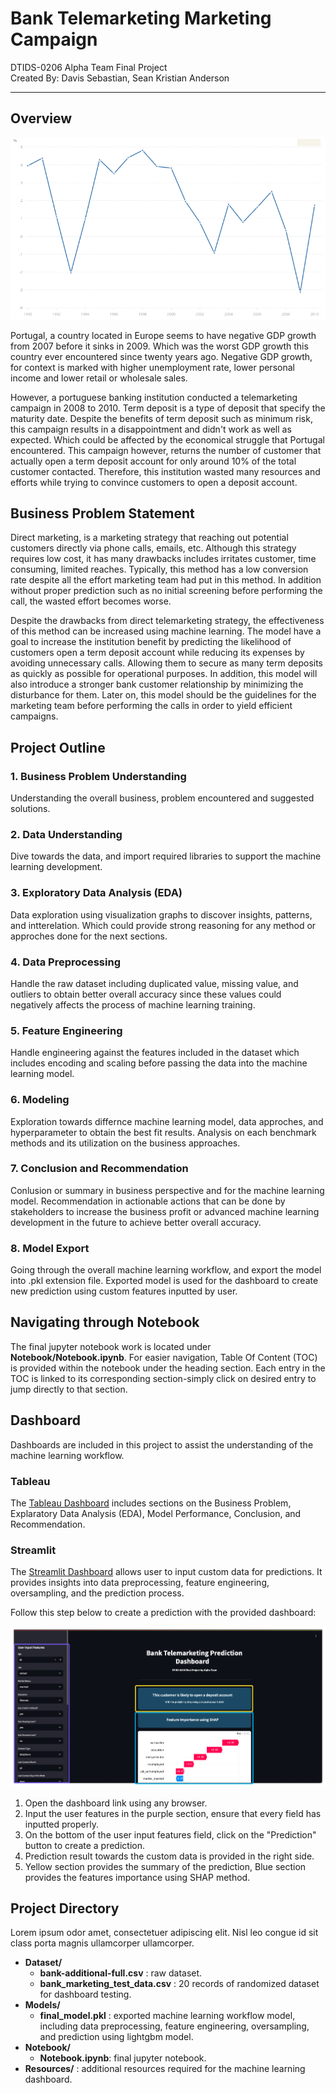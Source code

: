<h1 style="font-weight:bold"> Bank Telemarketing Marketing Campaign </h1>

DTIDS-0206 Alpha Team Final Project  
Created By: Davis Sebastian, Sean Kristian Anderson

---

## Overview

![Portugal GPD Growth](https://raw.githubusercontent.com/seanka/Python-BankTelemarketing-MachineLearning/master/Resources/Images/portugal_gdp.png)

Portugal, a country located in Europe seems to have negative GDP growth from 2007 before it sinks in 2009. Which was the worst GDP growth this country ever encountered since twenty years ago. Negative GDP growth, for context is marked with higher unemployment rate, lower personal income and lower retail or wholesale sales.

However, a portuguese banking institution conducted a telemarketing campaign in 2008 to 2010. Term deposit is a type of deposit that specify the maturity date. Despite the benefits of term deposit such as minimum risk, this campaign results in a disappointment and didn't work as well as expected. Which could be affected by the economical struggle that Portugal encountered. This campaign however, returns the number of customer that actually open a term deposit account for only around 10% of the total customer contacted. Therefore, this institution wasted many resources and efforts while trying to convince customers to open a deposit account.

## Business Problem Statement

Direct marketing, is a marketing strategy that reaching out potential customers directly via phone calls, emails, etc. Although this strategy requires low cost, it has many drawbacks includes irritates customer, time consuming, limited reaches. Typically, this method has a low conversion rate despite all the effort marketing team had put in this method. In addition without proper prediction such as no initial screening before performing the call, the wasted effort becomes worse.

Despite the drawbacks from direct telemarketing strategy, the effectiveness of this method can be increased using machine learning. The model have a goal to increase the institution benefit by predicting the likelihood of customers open a term deposit account while reducing its expenses by avoiding unnecessary calls. Allowing them to secure as many term deposits as quickly as possible for operational purposes. In addition, this model will also introduce a stronger bank customer relationship by minimizing the disturbance for them. Later on, this model should be the guidelines for the marketing team before performing the calls in order to yield efficient campaigns.

## Project Outline

### 1. Business Problem Understanding

Understanding the overall business, problem encountered and suggested solutions.

### 2. Data Understanding

Dive towards the data, and import required libraries to support the machine learning development.

### 3. Exploratory Data Analysis (EDA)

Data exploration using visualization graphs to discover insights, patterns, and intterelation. Which could provide strong reasoning for any method or approches done for the next sections.

### 4. Data Preprocessing

Handle the raw dataset including duplicated value, missing value, and outliers to obtain better overall accuracy since these values could negatively affects the process of machine learning training.

### 5. Feature Engineering

Handle engineering against the features included in the dataset which includes encoding and scaling before passing the data into the machine learning model.

### 6. Modeling

Exploration towards differnce machine learning model, data approches, and hyperparameter to obtain the best fit results. Analysis on each benchmark methods and its utilization on the business approaches.

### 7. Conclusion and Recommendation

Conlusion or summary in business perspective and for the machine learning model. Recommendation in actionable actions that can be done by stakeholders to increase the business profit or advanced machine learning development in the future to achieve better overall accuracy.

### 8. Model Export

Going through the overall machine learning workflow, and export the model into .pkl extension file. Exported model is used for the dashboard to create new prediction using custom features inputted by user.

## Navigating through Notebook

The final jupyter notebook work is located under **Notebook/Notebook.ipynb**. For easier navigation, Table Of Content (TOC) is provided within the notebook under the heading section. Each entry in the TOC is linked to its corresponding section-simply click on desired entry to jump directly to that section.

## Dashboard

Dashboards are included in this project to assist the understanding of the machine learning workflow.

### Tableau

The <a href="https://google.com">Tableau Dashboard</a> includes sections on the Business Problem, Explaratory Data Analysis (EDA), Model Performance, Conclusion, and Recommendation.

### Streamlit

The <a href="http://194.59.165.17:1010">Streamlit Dashboard</a> allows user to input custom data for predictions. It provides insights into data preprocessing, feature engineering, oversampling, and the prediction process.

Follow this step below to create a prediction with the provided dashboard:

![Streamlit Dashboard Example](https://raw.githubusercontent.com/seanka/Python-BankTelemarketing-MachineLearning/master/Resources/Images/streamlit_screenshot.png)

1. Open the dashboard link using any browser.
2. Input the user features in the purple section, ensure that every field has inputted properly.
3. On the bottom of the user input features field, click on the "Prediction" button to create a prediction.
4. Prediction result towards the custom data is provided in the right side.
5. Yellow section provides the summary of the prediction, Blue section provides the features importance using SHAP method.

## Project Directory

Lorem ipsum odor amet, consectetuer adipiscing elit. Nisl leo congue id sit class porta magnis ullamcorper ullamcorper.

- **Dataset/**
  - **bank-additional-full.csv** : raw dataset.
  - **bank_marketing_test_data.csv** : 20 records of randomized dataset for dashboard testing.
- **Models/**
  - **final_model.pkl** : exported machine learning workflow model, including data preprocessing, feature engineering, oversampling, and prediction using lightgbm model.
- **Notebook/**
  - **Notebook.ipynb**: final jupyter notebook.
- **Resources/** : additional resources required for the machine learning dashboard.

